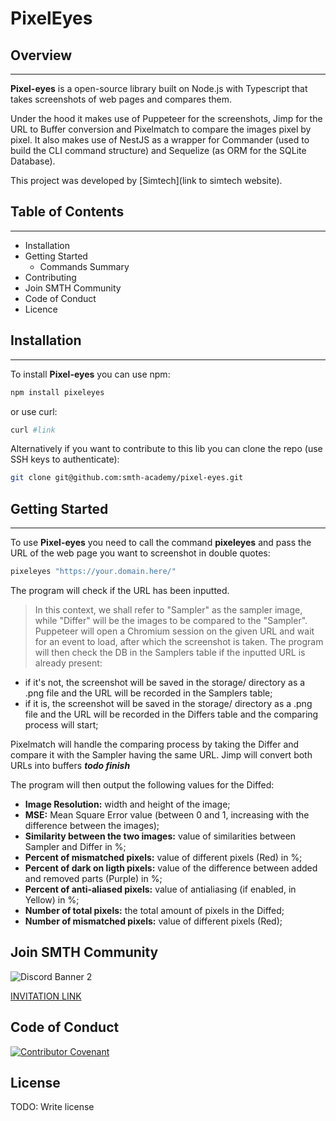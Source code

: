# PixelEyes
## Overview

___

**Pixel-eyes** is a open-source library built on Node.js with Typescript that takes screenshots of web pages and compares them.

Under the hood it makes use of Puppeteer for the screenshots, Jimp for the URL to Buffer conversion and Pixelmatch to compare the images pixel by pixel. It also makes use of NestJS as a wrapper for Commander (used to build the CLI command structure) and Sequelize (as ORM for the SQLite Database).

This project was developed by [Simtech](link to simtech website).

## Table of Contents

___

- Installation
- Getting Started
    - Commands Summary
- Contributing
- Join SMTH Community
- Code of Conduct
- Licence

## Installation

___

To install **Pixel-eyes** you can use npm:

```bash
npm install pixeleyes
```

or use curl:

```bash
curl #link
```

Alternatively if you want to contribute to this lib you can clone the repo (use SSH keys to authenticate):

```bash
git clone git@github.com:smth-academy/pixel-eyes.git
```

## Getting Started

___

To use **Pixel-eyes** you need to call the command __**pixeleyes**__ and pass the URL of the web page you want to screenshot in double quotes:

```bash
pixeleyes "https://your.domain.here/"
```

The program will check if the URL has been inputted.
> In this context, we shall refer to "Sampler" as the sampler image, while "Differ" will be the images to be compared to the "Sampler".
Puppeteer will open a Chromium session on the given URL and wait for an event to load, after which the screenshot is taken. The program will then check the DB in the Samplers table if the inputted URL is already present:

- if it's not, the screenshot will be saved in the storage/ directory as a .png file and the URL will be recorded in the Samplers table;
- if it is, the screenshot will be saved in the storage/ directory as a .png file and the URL will be recorded in the Differs table and the comparing process will start;

Pixelmatch will handle the comparing process by taking the Differ and compare it with the Sampler having the same URL. Jimp will convert both URLs into buffers ***todo finish***

The program will then output the following values for the Diffed:
- **Image Resolution:** width and height of the image;
- **MSE:** Mean Square Error value (between 0 and 1, increasing with the difference between the images);
- **Similarity between the two images:** value of similarities between Sampler and Differ in %;
- **Percent of mismatched pixels:** value of different pixels (Red) in %;
- **Percent of dark on ligth pixels:** value of the difference between added and removed parts (Purple) in %;
- **Percent of anti-aliased pixels:** value of antialiasing (if enabled, in Yellow) in %;
- **Number of total pixels:** the total amount of pixels in the Diffed;
- **Number of mismatched pixels:** value of different pixels (Red);



## Join SMTH Community
![Discord Banner 2](https://discordapp.com/api/guilds/748546400631128204/widget.png?style=banner2)

[INVITATION LINK](https://discord.gg/H6NkzZy)

## Code of Conduct
[![Contributor Covenant](https://img.shields.io/badge/Contributor%20Covenant-v2.0%20adopted-ff69b4.svg)](CODE_OF_CONDUCT.md)

## License

TODO: Write license